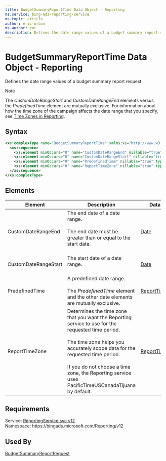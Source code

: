 ```yaml
---
title: BudgetSummaryReportTime Data Object - Reporting
ms.service: bing-ads-reporting-service
ms.topic: article
author: eric-urban
ms.author: eur
description: Defines the date range values of a budget summary report request.
---
```

# BudgetSummaryReportTime Data Object - Reporting
Defines the date range values of a budget summary report request.

> [!NOTE]
> The *CustomDateRangeStart* and *CustomDateRangeEnd* elements versus the *PredefinedTime* element are mutually exclusive. For information about how the time zone of the campaign affects the date range that you specify, see [Time Zones in Reporting](../guides/reports.md#reptimezones).

## Syntax
```xml
<xs:complexType name="BudgetSummaryReportTime" xmlns:xs="http://www.w3.org/2001/XMLSchema">
  <xs:sequence>
    <xs:element minOccurs="0" name="CustomDateRangeEnd" nillable="true" type="tns:Date" />
    <xs:element minOccurs="0" name="CustomDateRangeStart" nillable="true" type="tns:Date" />
    <xs:element minOccurs="0" name="PredefinedTime" nillable="true" type="tns:ReportTimePeriod" />
    <xs:element minOccurs="0" name="ReportTimeZone" nillable="true" type="tns:ReportTimeZone" />
  </xs:sequence>
</xs:complexType>
```

## <a name="elements"></a>Elements

|Element|Description|Data Type|
|-----------|---------------|-------------|
|<a name="customdaterangeend"></a>CustomDateRangeEnd|The end date of a date range.<br/><br/>The end date must be greater than or equal to the start date.<br/><br/>|[Date](date.md)|
|<a name="customdaterangestart"></a>CustomDateRangeStart|The start date of a date range.<br/><br/>|[Date](date.md)|
|<a name="predefinedtime"></a>PredefinedTime|A predefined date range.<br/><br/>The *PredefinedTime* element and the other date elements are mutually exclusive.|[ReportTimePeriod](reporttimeperiod.md)|
|<a name="reporttimezone"></a>ReportTimeZone|Determines the time zone that you want the Reporting service to use for the requested time period.<br/><br/>The time zone helps you accurately scope data for the requested time period.<br/><br/>If you do not choose a time zone, the Reporting service uses PacificTimeUSCanadaTijuana by default.|[ReportTimeZone](reporttimezone.md)|

## Requirements
Service: [ReportingService.svc v12](https://reporting.api.bingads.microsoft.com/Api/Advertiser/Reporting/v12/ReportingService.svc)  
Namespace: https\://bingads.microsoft.com/Reporting/v12  

## Used By
[BudgetSummaryReportRequest](budgetsummaryreportrequest.md)  
